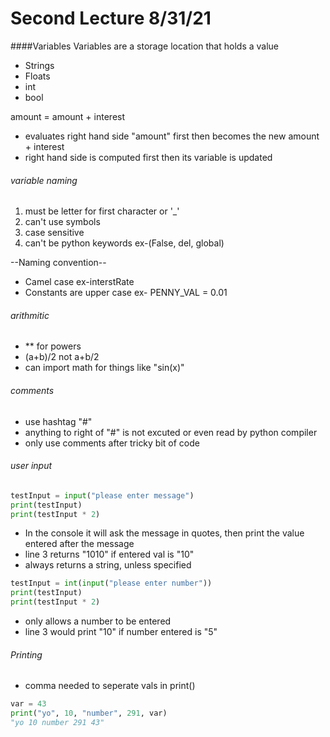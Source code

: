 # Second Lecture 8/31/21
####Variables
Variables are a storage location that holds a value
- Strings 
- Floats
- int
- bool

amount = amount + interest 
- evaluates right hand side "amount" first then becomes the new amount + interest
- right hand side is computed first then its variable is updated 

###### variable naming 
1. must be letter for first character or '_'
2. can't use symbols 
3. case sensitive 
4. can't be python keywords ex-(False, del, global)

--Naming convention--
- Camel case ex-interstRate
- Constants are upper case ex- PENNY_VAL = 0.01


###### arithmitic
- ** for powers
- (a+b)/2 not a+b/2
- can import math for things like "sin(x)"

###### comments
- use hashtag "#"
- anything to right of "#" is not excuted or even read by python compiler
- only use comments after tricky bit of code

###### user input
```python
testInput = input("please enter message")
print(testInput)
print(testInput * 2)
```
- In the console it will ask the message in quotes, then print the value entered after the message
- line 3 returns "1010" if entered val is "10"
- always returns a string, unless specified
```python
testInput = int(input("please enter number"))
print(testInput)
print(testInput * 2)
```
- only allows a number to be entered 
- line 3 would print "10" if number entered is "5"

###### Printing 
- comma needed to seperate vals in print()
```python
var = 43
print("yo", 10, "number", 291, var)
"yo 10 number 291 43"
```


